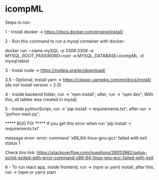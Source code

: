 # icompML

Steps to run:

1 - Install docker -> https://docs.docker.com/engine/install/

2 - Run this command to run a mysql container with docker: 

docker run --name mySQL -p 3306:3306 -e MYSQL_ROOT_PASSWORD=root -e MYSQL_DATABASE=icompML -d mysql:latest

3 - Instal node -> https://nodejs.org/en/download/

3.5 - Optional, install yarn -> https://classic.yarnpkg.com/en/docs/install/ (do not install version > 2.0)

4 - Inside backend folder, run -> 'npm install'; after, run -> 'npm dev'; With this, all tables was created in mysql;


5 - Inside pythonScript, run -> 'pip install -r requirements.txt';  after run -> 'python main.py';

***** BUG FIX *****
If you get this error when run 'pip install -r requirements.txt'

message error: error: command 'x86_64-linux-gnu-gcc' failed with exit status 1

Check this link: https://stackoverflow.com/questions/26053982/setup-script-exited-with-error-command-x86-64-linux-gnu-gcc-failed-with-exit

6 - To run react app, inside frontend, run -> (npm or yarn) install, after this, run -> (npm or yarn) start
